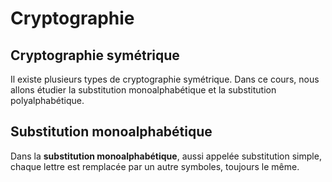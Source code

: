 <!-- Copyright 2024 Caroline Blank <caro@c-space.org> -->
<!-- SPDX-License-Identifier: CC-BY-NC-SA-4.0 -->

# Cryptographie

## Cryptographie symétrique

Il existe plusieurs types de cryptographie symétrique. Dans ce cours, nous
allons étudier la substitution monoalphabétique et la substitution
polyalphabétique.

## Substitution monoalphabétique

Dans la **substitution monoalphabétique**, aussi appelée substitution simple,
chaque lettre est remplacée par un autre symboles, toujours le même.





